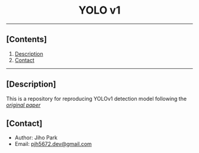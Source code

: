 # <div align="center">YOLO v1</div>

---

## [Contents]
1. [Description](#description)   
2. [Contact](#contact)   

---

## [Description]

This is a repository for reproducing YOLOv1 detection model following the [*original paper*](https://arxiv.org/abs/1506.02640)


## [Contact]
- Author: Jiho Park  
- Email: pjh5672.dev@gmail.com  
